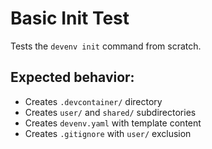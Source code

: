 # Basic Init Test

Tests the `devenv init` command from scratch.

## Expected behavior:
- Creates `.devcontainer/` directory
- Creates `user/` and `shared/` subdirectories
- Creates `devenv.yaml` with template content
- Creates `.gitignore` with `user/` exclusion
